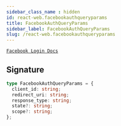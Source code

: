 ```yaml
---
sidebar_class_name : hidden
id: react-web.facebookauthqueryparams
title: FacebookAuthQueryParams
sidebar_label: FacebookAuthQueryParams
slug: /react-web.facebookauthqueryparams
---
```






[`Facebook Login Docs`](https://developers.facebook.com/docs/facebook-login/guides/advanced/manual-flow/)

## Signature

```typescript
type FacebookAuthQueryParams = {
  client_id: string;
  redirect_uri: string;
  response_type: string;
  state?: string;
  scope?: string;
};
```
